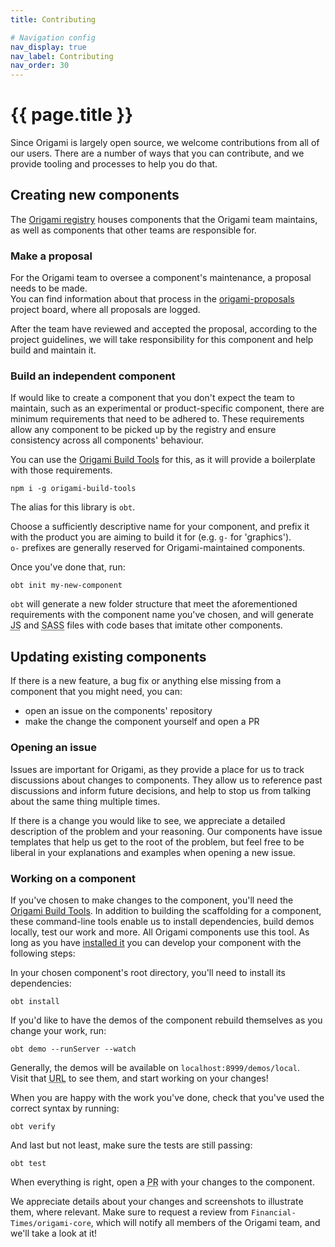 ```yaml
---
title: Contributing

# Navigation config
nav_display: true
nav_label: Contributing
nav_order: 30
---
```


# {{ page.title }}

Since Origami is largely open source, we welcome contributions from all of our users. There are a number of ways that you can contribute, and we provide tooling and processes to help you do that.

## Creating new components

The <a href="https://registry.origami.ft.com/components/" class="o-typography-link--external" target="_blank" rel="noopener">Origami registry</a> houses components that the Origami team maintains, as well as components that other teams are responsible for.

### Make a proposal
For the Origami team to oversee a component's maintenance, a proposal needs to be made.  
You can find information about that process in the <a href="https://github.com/Financial-Times/origami-proposals/blob/master/.github/CONTRIBUTING.md" class="o-typography-link--external" target="_blank" rel="noopener">origami-proposals</a> project board, where all proposals are logged.

After the team have reviewed and accepted the proposal, according to the project guidelines, we will take responsibility for this component and help build and maintain it.

### Build an independent component
If would like to create a component that you don't expect the team to maintain, such as an experimental or product-specific component, there are minimum requirements that need to be adhered to. These requirements allow any component to be picked up by the registry and ensure consistency across all components' behaviour.

You can use the <a href="https://www.npmjs.com/package/origami-build-tools" class="o-typography-link--external" target="_blank" rel="noopener">Origami Build Tools</a> for this, as it will provide a boilerplate with those requirements.

```
npm i -g origami-build-tools
```
The alias for this library is `obt`.

Choose a sufficiently descriptive name for your component, and prefix it with the product you are aiming to build it for (e.g. `g-` for 'graphics').  
`o-` prefixes are generally reserved for Origami-maintained components.

Once you've done that, run:

`obt init my-new-component`

`obt` will generate a new folder structure that meet the aforementioned requirements with the component name you've chosen, and will generate <abbr title="JavaScript">JS</abbr> and <abbr title="Syntactically Awesome Stylesheets">SASS</abbr> files with code bases that imitate other components.

## Updating existing components

If there is a new feature, a bug fix or anything else missing from a component that you might need, you can:

- open an issue on the components' repository
- make the change the component yourself and open a PR

### Opening an issue

Issues are important for Origami, as they provide a place for us to track discussions about changes to components. They allow us to reference past discussions and inform future decisions, and help to stop us from talking about the same thing multiple times.

If there is a change you would like to see, we appreciate a detailed description of the problem and your reasoning. Our components have issue templates that help us get to the root of the problem, but feel free to be liberal in your explanations and examples when opening a new issue.

### Working on a component

If you've chosen to make changes to the component, you'll need the [Origami Build Tools](#build-an-independent-component). In addition to building the scaffolding for a component, these command-line tools enable us to install dependencies, build demos locally, test our work and more. All Origami components use this tool. As long as you have [installed it](#build-an-independent-component) you can develop your component with the following steps:

In your chosen component's root directory, you'll need to install its dependencies:
```
obt install
```

If you'd like to have the demos of the component rebuild themselves as you change your work, run:

```
obt demo --runServer --watch
```

Generally, the demos will be available on `localhost:8999/demos/local`.  
Visit that <abbr title="Uniform Resource Locator">URL</abbr> to see them, and start working on your changes!

When you are happy with the work you've done, check that you've used the correct syntax by running:

```
obt verify
```

And last but not least, make sure the tests are still passing:

```
obt test
```

When everything is right, open a <abbr title="Pull request">PR</abbr> with your changes to the component.

We appreciate details about your changes and screenshots to illustrate them, where relevant. Make sure to request a review from `Financial-Times/origami-core`, which will notify all members of the Origami team, and we'll take a look at it!

